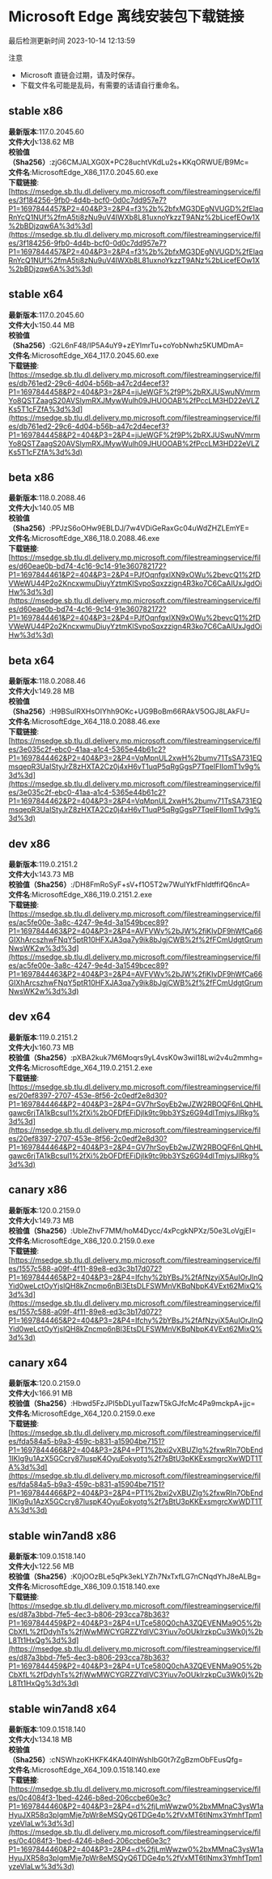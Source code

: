 # Microsoft Edge 离线安装包下载链接
最后检测更新时间
2023-10-14 12:13:59

注意
* Microsoft 直链会过期，请及时保存。
* 下载文件名可能是乱码，有需要的话请自行重命名。

## stable x86
**最新版本**:117.0.2045.60  
**文件大小**:138.62 MB  
**校验值（Sha256）**:zjG6CMJALXG0X+PC28uchtVKdLu2s+KKqORWUE/B9Mc=  
**文件名**:MicrosoftEdge_X86_117.0.2045.60.exe  
**下载链接**:[https://msedge.sb.tlu.dl.delivery.mp.microsoft.com/filestreamingservice/files/3f184256-9fb0-4d4b-bcf0-0d0c7dd957e7?P1=1697844457&P2=404&P3=2&P4=f3%2b%2bfxMG3DEgNVUGD%2fElaqRnYcQ1NUf%2fmA5tj8zNu9uV4IWXb8L81uxnoYkzzT9ANz%2bLicefEOw1X%2bBDjzqw6A%3d%3d](https://msedge.sb.tlu.dl.delivery.mp.microsoft.com/filestreamingservice/files/3f184256-9fb0-4d4b-bcf0-0d0c7dd957e7?P1=1697844457&P2=404&P3=2&P4=f3%2b%2bfxMG3DEgNVUGD%2fElaqRnYcQ1NUf%2fmA5tj8zNu9uV4IWXb8L81uxnoYkzzT9ANz%2bLicefEOw1X%2bBDjzqw6A%3d%3d)  

## stable x64
**最新版本**:117.0.2045.60  
**文件大小**:150.44 MB  
**校验值（Sha256）**:G2L6nF48/IP5A4uY9+zEYlmrTu+coYobNwhz5KUMDmA=  
**文件名**:MicrosoftEdge_X64_117.0.2045.60.exe  
**下载链接**:[https://msedge.sb.tlu.dl.delivery.mp.microsoft.com/filestreamingservice/files/db761ed2-29c6-4d04-b56b-a47c2d4ecef3?P1=1697844458&P2=404&P3=2&P4=jiJeWGF%2f9P%2bRXJUSwuNVmrmYo8QSTZaagS20AVSlymRXJMywWulh09JHUOOAB%2fPccLM3HD22eVLZKs5T1cFZfA%3d%3d](https://msedge.sb.tlu.dl.delivery.mp.microsoft.com/filestreamingservice/files/db761ed2-29c6-4d04-b56b-a47c2d4ecef3?P1=1697844458&P2=404&P3=2&P4=jiJeWGF%2f9P%2bRXJUSwuNVmrmYo8QSTZaagS20AVSlymRXJMywWulh09JHUOOAB%2fPccLM3HD22eVLZKs5T1cFZfA%3d%3d)  

## beta x86
**最新版本**:118.0.2088.46  
**文件大小**:140.05 MB  
**校验值（Sha256）**:PPJzS6oOHw9EBLDJ/7w4VDiGeRaxGc04uWdZHZLEmYE=  
**文件名**:MicrosoftEdge_X86_118.0.2088.46.exe  
**下载链接**:[https://msedge.sb.tlu.dl.delivery.mp.microsoft.com/filestreamingservice/files/d60eae0b-bd74-4c16-9c14-91e360782172?P1=1697844461&P2=404&P3=2&P4=PJfOqnfgxlXN9xOWu%2bevcQ1%2fDVWeWU44P2o2KncxwmuDiuyYztmKlSvpoSqxzzign4R3ko7C6CaAIUxJgdOiHw%3d%3d](https://msedge.sb.tlu.dl.delivery.mp.microsoft.com/filestreamingservice/files/d60eae0b-bd74-4c16-9c14-91e360782172?P1=1697844461&P2=404&P3=2&P4=PJfOqnfgxlXN9xOWu%2bevcQ1%2fDVWeWU44P2o2KncxwmuDiuyYztmKlSvpoSqxzzign4R3ko7C6CaAIUxJgdOiHw%3d%3d)  

## beta x64
**最新版本**:118.0.2088.46  
**文件大小**:149.28 MB  
**校验值（Sha256）**:H9BSuIRXHsOIYhh9OKc+UG9BoBm66RAkV5OGJ8LAkFU=  
**文件名**:MicrosoftEdge_X64_118.0.2088.46.exe  
**下载链接**:[https://msedge.sb.tlu.dl.delivery.mp.microsoft.com/filestreamingservice/files/3e035c2f-ebc0-41aa-a1c4-5365e44b61c2?P1=1697844462&P2=404&P3=2&P4=VqMpnUL2xwH%2bumv71TsSA731EQmsqepR3UaIStyJrZ8zHXTA2Cz0j4xH6vT1uqP5qRgGgsP7TqeIFIIomT1v9g%3d%3d](https://msedge.sb.tlu.dl.delivery.mp.microsoft.com/filestreamingservice/files/3e035c2f-ebc0-41aa-a1c4-5365e44b61c2?P1=1697844462&P2=404&P3=2&P4=VqMpnUL2xwH%2bumv71TsSA731EQmsqepR3UaIStyJrZ8zHXTA2Cz0j4xH6vT1uqP5qRgGgsP7TqeIFIIomT1v9g%3d%3d)  

## dev x86
**最新版本**:119.0.2151.2  
**文件大小**:143.73 MB  
**校验值（Sha256）**:/DH8FmRoSyF+sV+f1O5T2w7WuIYkfFhIdtffifQ6ncA=  
**文件名**:MicrosoftEdge_X86_119.0.2151.2.exe  
**下载链接**:[https://msedge.sb.tlu.dl.delivery.mp.microsoft.com/filestreamingservice/files/ac5fe00e-3a8c-4247-9e4d-3a1549bcec89?P1=1697844463&P2=404&P3=2&P4=AVFVWv%2bJW%2fiKIvDF9hWfCa66GIXhArcszhwFNqY5ptR10HFXJA3qa7y9ik8bJgjCWB%2f%2fFCmUdgtGrumNwsWK2w%3d%3d](https://msedge.sb.tlu.dl.delivery.mp.microsoft.com/filestreamingservice/files/ac5fe00e-3a8c-4247-9e4d-3a1549bcec89?P1=1697844463&P2=404&P3=2&P4=AVFVWv%2bJW%2fiKIvDF9hWfCa66GIXhArcszhwFNqY5ptR10HFXJA3qa7y9ik8bJgjCWB%2f%2fFCmUdgtGrumNwsWK2w%3d%3d)  

## dev x64
**最新版本**:119.0.2151.2  
**文件大小**:160.73 MB  
**校验值（Sha256）**:pXBA2kuk7M6Moqrs9yL4vsK0w3wiI18Lwi2v4u2mmhg=  
**文件名**:MicrosoftEdge_X64_119.0.2151.2.exe  
**下载链接**:[https://msedge.sb.tlu.dl.delivery.mp.microsoft.com/filestreamingservice/files/20ef8397-2707-453e-8f56-2c0edf2e8d30?P1=1697844464&P2=404&P3=2&P4=GV7hrSoyEb2wJZW2RBOQF6nLQhHLgawc6rjTA1kBcsul1%2fXi%2bOFDfEFiDjIk9tc9bb3YSz6G94dlTmjysJlRkg%3d%3d](https://msedge.sb.tlu.dl.delivery.mp.microsoft.com/filestreamingservice/files/20ef8397-2707-453e-8f56-2c0edf2e8d30?P1=1697844464&P2=404&P3=2&P4=GV7hrSoyEb2wJZW2RBOQF6nLQhHLgawc6rjTA1kBcsul1%2fXi%2bOFDfEFiDjIk9tc9bb3YSz6G94dlTmjysJlRkg%3d%3d)  

## canary x86
**最新版本**:120.0.2159.0  
**文件大小**:149.73 MB  
**校验值（Sha256）**:UbleZhvF7MM/hoM4Dycc/4xPcgkNPXz/50e3LoVgjEI=  
**文件名**:MicrosoftEdge_X86_120.0.2159.0.exe  
**下载链接**:[https://msedge.sb.tlu.dl.delivery.mp.microsoft.com/filestreamingservice/files/1557c588-a09f-4f11-89e8-ed3c3b17d072?P1=1697844465&P2=404&P3=2&P4=Ifchy%2bYBsJ%2fAfNzyjX5AuIOrJlnQYid0weLctOyYjslQH8kZncmp6nBl3EtsDLFSWMnVKBqNbpK4VExt62MixQ%3d%3d](https://msedge.sb.tlu.dl.delivery.mp.microsoft.com/filestreamingservice/files/1557c588-a09f-4f11-89e8-ed3c3b17d072?P1=1697844465&P2=404&P3=2&P4=Ifchy%2bYBsJ%2fAfNzyjX5AuIOrJlnQYid0weLctOyYjslQH8kZncmp6nBl3EtsDLFSWMnVKBqNbpK4VExt62MixQ%3d%3d)  

## canary x64
**最新版本**:120.0.2159.0  
**文件大小**:166.91 MB  
**校验值（Sha256）**:Hbwd5FzJPI5bDLyuITazwT5kGJfcMc4Pa9mckpA+jjc=  
**文件名**:MicrosoftEdge_X64_120.0.2159.0.exe  
**下载链接**:[https://msedge.sb.tlu.dl.delivery.mp.microsoft.com/filestreamingservice/files/fda584a5-b9a3-459c-b831-a15904be7151?P1=1697844466&P2=404&P3=2&P4=PT1%2bxi2vXBUZIg%2fxwRIn7ObEnd1IKIg9u1AzX5GCcry87luspK4OyuEokyotg%2f7sBtU3pKKExsmgrcXwWDT1TA%3d%3d](https://msedge.sb.tlu.dl.delivery.mp.microsoft.com/filestreamingservice/files/fda584a5-b9a3-459c-b831-a15904be7151?P1=1697844466&P2=404&P3=2&P4=PT1%2bxi2vXBUZIg%2fxwRIn7ObEnd1IKIg9u1AzX5GCcry87luspK4OyuEokyotg%2f7sBtU3pKKExsmgrcXwWDT1TA%3d%3d)  

## stable win7and8 x86
**最新版本**:109.0.1518.140  
**文件大小**:122.56 MB  
**校验值（Sha256）**:K0jOOzBLe5qPk3ekLYZh7NxTxfLG7nCNqdYhJ8eALBg=  
**文件名**:MicrosoftEdge_X86_109.0.1518.140.exe  
**下载链接**:[https://msedge.sb.tlu.dl.delivery.mp.microsoft.com/filestreamingservice/files/d87a3bbd-7fe5-4ec3-b806-293cca78b363?P1=1697844459&P2=404&P3=2&P4=UTce580Q0chA3ZQEVENMa9O5%2bCbXfL%2fDdyhTs%2fjWwMWCYGRZZYdIVC3Yiuv7oOUklrzkpCu3Wk0j%2bL8Tt1HxQg%3d%3d](https://msedge.sb.tlu.dl.delivery.mp.microsoft.com/filestreamingservice/files/d87a3bbd-7fe5-4ec3-b806-293cca78b363?P1=1697844459&P2=404&P3=2&P4=UTce580Q0chA3ZQEVENMa9O5%2bCbXfL%2fDdyhTs%2fjWwMWCYGRZZYdIVC3Yiuv7oOUklrzkpCu3Wk0j%2bL8Tt1HxQg%3d%3d)  

## stable win7and8 x64
**最新版本**:109.0.1518.140  
**文件大小**:134.18 MB  
**校验值（Sha256）**:cNSWhzoKHKFK4KA40lhWshIbG0t7rZgBzmObFEusQfg=  
**文件名**:MicrosoftEdge_X64_109.0.1518.140.exe  
**下载链接**:[https://msedge.sb.tlu.dl.delivery.mp.microsoft.com/filestreamingservice/files/0c4084f3-1bed-4246-b8ed-206ccbe60e3c?P1=1697844460&P2=404&P3=2&P4=d%2fjLmWwzw0%2bxMMnaC3ysW1aHyuJXR58q3pIgmMje7pWr8eMSQyQ6TDGe4p%2fVxMT6tlNmx3YmhfTpm1yzeVlaLw%3d%3d](https://msedge.sb.tlu.dl.delivery.mp.microsoft.com/filestreamingservice/files/0c4084f3-1bed-4246-b8ed-206ccbe60e3c?P1=1697844460&P2=404&P3=2&P4=d%2fjLmWwzw0%2bxMMnaC3ysW1aHyuJXR58q3pIgmMje7pWr8eMSQyQ6TDGe4p%2fVxMT6tlNmx3YmhfTpm1yzeVlaLw%3d%3d)  

